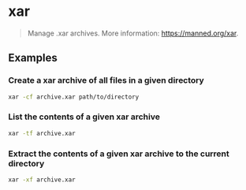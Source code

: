 # xar

> Manage .xar archives. More information: <https://manned.org/xar>.

## Examples

### Create a xar archive of all files in a given directory

```bash
xar -cf archive.xar path/to/directory
```

### List the contents of a given xar archive

```bash
xar -tf archive.xar
```

### Extract the contents of a given xar archive to the current directory

```bash
xar -xf archive.xar
```

